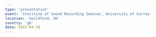 ```yaml
---
type: 'presentation'
event: 'Institute of Sound Recording Seminar, University of Surrey'
location: 'Guildford, UK'
country: 'gb'
date: 2015-04-29
---
```

